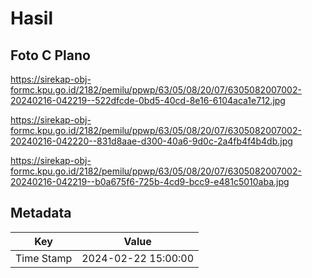 # Hasil

## Foto C Plano

https://sirekap-obj-formc.kpu.go.id/2182/pemilu/ppwp/63/05/08/20/07/6305082007002-20240216-042219--522dfcde-0bd5-40cd-8e16-6104aca1e712.jpg

https://sirekap-obj-formc.kpu.go.id/2182/pemilu/ppwp/63/05/08/20/07/6305082007002-20240216-042220--831d8aae-d300-40a6-9d0c-2a4fb4f4b4db.jpg

https://sirekap-obj-formc.kpu.go.id/2182/pemilu/ppwp/63/05/08/20/07/6305082007002-20240216-042219--b0a675f6-725b-4cd9-bcc9-e481c5010aba.jpg


## Metadata

| Key        | Value               |
| ---------- | ------------------- |
| Time Stamp | 2024-02-22 15:00:00 |



